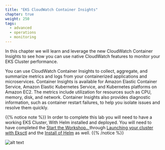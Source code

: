 ```yaml
---
title: "EKS CloudWatch Container Insights"
chapter: true
weight: 250
tags:
  - advanced
  - operations
  - monitoring
---
```


In this chapter we will learn and leverage the new CloudWatch Container Insights to see how you can use native CloudWatch features to monitor your EKS Cluster performance.

You can use CloudWatch Container Insights to collect, aggregate, and summarize metrics and logs from your containerized applications and microservices. Container Insights is available for Amazon Elastic Container Service, Amazon Elastic Kubernetes Service, and Kubernetes platforms on Amazon EC2. The metrics include utilization for resources such as CPU, memory, disk, and network. Container Insights also provides diagnostic information, such as container restart failures, to help you isolate issues and resolve them quickly.

{{% notice note %}}
In order to complete this lab you will need to have a working EKS Cluster, With Helm installed and deployed.
You will need to have completed the [Start the Workshop.. ](https://eksworkshop.com/prerequisites/)   through  [Launching your cluster with Eksctl](https://eksworkshop.com/eksctl/) and the [Install of Helm](https://eksworkshop.com/helm_root/)  as well.
{{% /notice %}}

![alt text](/images/ekscwci/insights.png "CW Insights")
